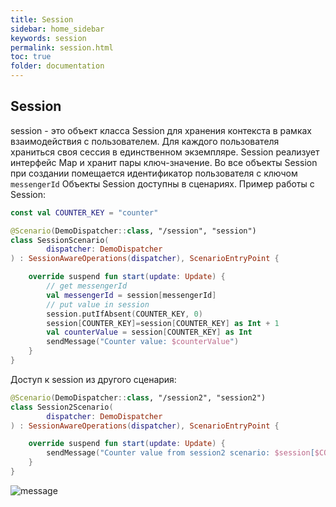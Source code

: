 ```yaml
---
title: Session
sidebar: home_sidebar
keywords: session
permalink: session.html
toc: true
folder: documentation
---
```

## Session

session - это объект класса Session для хранения контекста в рамках взаимодействия с пользователем. Для каждого пользователя храниться своя сессия в единственном экземпляре.
Session реализует интерфейс Map и хранит пары ключ-значение. Во все объекты Session при создании помещается идентификатор пользователя с ключом `messengerId`
Объекты Session доступны в сценариях. Пример работы с Session:
```kotlin
const val COUNTER_KEY = "counter"

@Scenario(DemoDispatcher::class, "/session", "session")
class SessionScenario(
        dispatcher: DemoDispatcher
) : SessionAwareOperations(dispatcher), ScenarioEntryPoint {

    override suspend fun start(update: Update) {
        // get messengerId
        val messengerId = session[messengerId]
        // put value in session
        session.putIfAbsent(COUNTER_KEY, 0)
        session[COUNTER_KEY]=session[COUNTER_KEY] as Int + 1
        val counterValue = session[COUNTER_KEY] as Int
        sendMessage("Counter value: $counterValue")
    }
}
```

Доступ к session из другого сценария:
```kotlin
@Scenario(DemoDispatcher::class, "/session2", "session2")
class Session2Scenario(
        dispatcher: DemoDispatcher
) : SessionAwareOperations(dispatcher), ScenarioEntryPoint {

    override suspend fun start(update: Update) {
        sendMessage("Counter value from session2 scenario: $session[$COUNTER_KEY]")
    }
}
```

![message](images/session.png "session")
